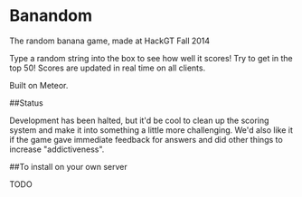 Banandom
========

The random banana game, made at HackGT Fall 2014

Type a random string into the box to see how well it scores! Try to get in the top 50! Scores are updated in real time on all clients.

Built on Meteor.

##Status

Development has been halted, but it'd be cool to clean up the scoring system and make it into something a little more challenging. We'd also like it if the game gave immediate feedback for answers and did other things to increase "addictiveness".

##To install on your own server

TODO
